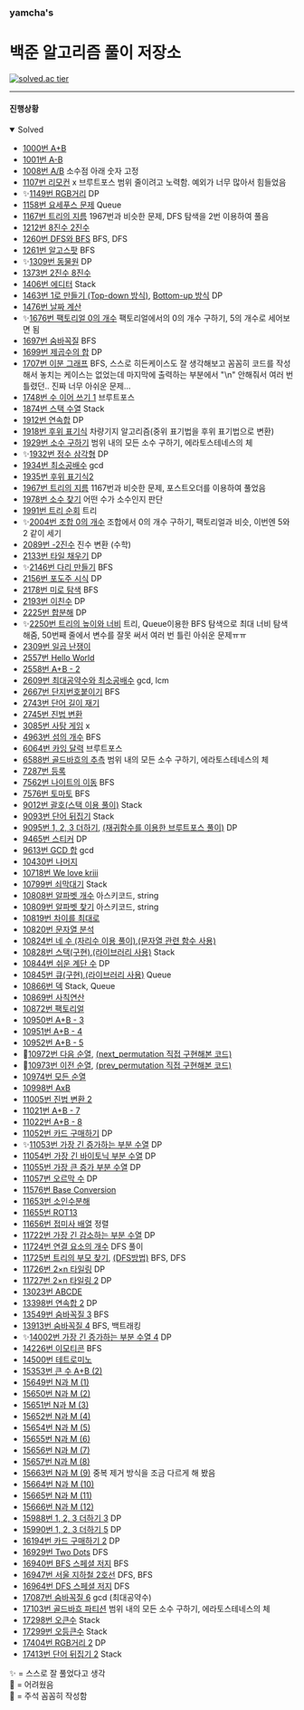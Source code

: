 ### yamcha's
# 백준 알고리즘 풀이 저장소

[![solved.ac tier](http://mazassumnida.wtf/api/generate_badge?boj=yamcha)](https://solved.ac/yamcha)

***

#### 진행상황
<details open>
<summary>Solved</summary>
<div markdown="1">

* [1000번 A+B](https://github.com/yarncha/baekjoon/blob/master/1000.cpp)
* [1001번 A-B](https://github.com/yarncha/baekjoon/blob/master/1001.cpp)
* [1008번 A/B](https://github.com/yarncha/baekjoon/blob/master/1008.cpp)
	소수점 아래 숫자 고정
* [1107번 리모컨](https://github.com/yarncha/baekjoon/blob/master/1107.cpp)
	x 브루트포스 범위 줄이려고 노력함. 예외가 너무 많아서 힘들었음
* ✨[1149번 RGB거리](https://github.com/yarncha/baekjoon/blob/master/1149.cpp)
	DP
* [1158번 요세푸스 문제](https://github.com/yarncha/baekjoon/blob/master/1158.cpp)
  Queue
* [1167번 트리의 지름](https://github.com/yarncha/baekjoon/blob/master/1167.cpp)
	1967번과 비슷한 문제, DFS 탐색을 2번 이용하여 풀음
* [1212번 8진수 2진수](https://github.com/yarncha/baekjoon/blob/master/1212.cpp)
* [1260번 DFS와 BFS](https://github.com/yarncha/baekjoon/blob/master/1260.cpp)
	BFS, DFS
* [1261번 알고스팟](https://github.com/yarncha/baekjoon/blob/master/1261.cpp)
	BFS
* ✨[1309번 동물원](https://github.com/yarncha/baekjoon/blob/master/1309.cpp)
	DP
* [1373번 2진수 8진수](https://github.com/yarncha/baekjoon/blob/master/1373.cpp)
* [1406번 에디터](https://github.com/yarncha/baekjoon/blob/master/1406.cpp)
  Stack
* [1463번 1로 만들기 (Top-down 방식)](https://github.com/yarncha/baekjoon/blob/master/1463.cpp), [Bottom-up 방식](https://github.com/yarncha/baekjoon/blob/master/1463_bottom.cpp)
	DP
* [1476번 날짜 계산](https://github.com/yarncha/baekjoon/blob/master/1476.cpp)
* ✨[1676번 팩토리얼 0의 개수](https://github.com/yarncha/baekjoon/blob/master/1676.cpp)
	팩토리얼에서의 0의 개수 구하기, 5의 개수로 세어보면 됨
* [1697번 숨바꼭질](https://github.com/yarncha/baekjoon/blob/master/1697.cpp)
	BFS
* [1699번 제곱수의 합](https://github.com/yarncha/baekjoon/blob/master/1699.cpp)
	DP
* [1707번 이분 그래프](https://github.com/yarncha/baekjoon/blob/master/1707.cpp)
	BFS, 스스로 히든케이스도 잘 생각해보고 꼼꼼히 코드를 작성해서 놓치는 케이스는 없었는데 마지막에 출력하는 부분에서 "\n" 안해줘서 여러 번 틀렸던.. 진짜 너무 아쉬운 문제...
* [1748번 수 이어 쓰기 1](https://github.com/yarncha/baekjoon/blob/master/1748.cpp)
	브루트포스
* [1874번 스택 수열](https://github.com/yarncha/baekjoon/blob/master/1874.cpp)
	Stack
* [1912번 연속합](https://github.com/yarncha/baekjoon/blob/master/1912.cpp)
	DP
* [1918번 후위 표기식](https://github.com/yarncha/baekjoon/blob/master/1918.cpp)
	차량기지 알고리즘(중위 표기법을 후위 표기법으로 변환)
* [1929번 소수 구하기](https://github.com/yarncha/baekjoon/blob/master/1929.cpp)
	범위 내의 모든 소수 구하기, 에라토스테네스의 체
* ✨[1932번 정수 삼각형](https://github.com/yarncha/baekjoon/blob/master/1932.cpp)
	DP
* [1934번 최소공배수](https://github.com/yarncha/baekjoon/blob/master/1934.cpp)
	gcd
* [1935번 후위 표기식2](https://github.com/yarncha/baekjoon/blob/master/1935.cpp)
* [1967번 트리의 지름](https://github.com/yarncha/baekjoon/blob/master/1967.cpp)
	1167번과 비슷한 문제, 포스트오더를 이용하여 풀었음
* [1978번 소수 찾기](https://github.com/yarncha/baekjoon/blob/master/1978.cpp)
	어떤 수가 소수인지 판단
* [1991번 트리 순회](https://github.com/yarncha/baekjoon/blob/master/1991.cpp)
	트리
* ✨[2004번 조합 0의 개수](https://github.com/yarncha/baekjoon/blob/master/2004.cpp)
	조합에서 0의 개수 구하기, 팩토리얼과 비슷, 이번엔 5와 2 같이 세기
* [2089번 -2진수](https://github.com/yarncha/baekjoon/blob/master/2089.cpp)
	진수 변환 (수학)
* [2133번 타일 채우기](https://github.com/yarncha/baekjoon/blob/master/2133.cpp)
	DP
* ✨[2146번 다리 만들기](https://github.com/yarncha/baekjoon/blob/master/2146.cpp)
	BFS
* [2156번 포도주 시식](https://github.com/yarncha/baekjoon/blob/master/2156.cpp)
	DP
* [2178번 미로 탐색](https://github.com/yarncha/baekjoon/blob/master/2178.cpp)
	BFS
* [2193번 이친수](https://github.com/yarncha/baekjoon/blob/master/2193.cpp)
	DP
* [2225번 합분해](https://github.com/yarncha/baekjoon/blob/master/2225.cpp)
	DP
* ✨[2250번 트리의 높이와 너비](https://github.com/yarncha/baekjoon/blob/master/2250.cpp)
	트리, Queue이용한 BFS 탐색으로 최대 너비 탐색해줌, 50번째 줄에서 변수를 잘못 써서 여러 번 틀린 아쉬운 문제ㅠㅠ
* [2309번 일곱 난쟁이](https://github.com/yarncha/baekjoon/blob/master/2309.cpp)
* [2557번 Hello World](https://github.com/yarncha/baekjoon/blob/master/2557.cpp)
* [2558번 A+B - 2](https://github.com/yarncha/baekjoon/blob/master/2558.cpp)
* [2609번 최대공약수와 최소공배수](https://github.com/yarncha/baekjoon/blob/master/2609.cpp)
	gcd, lcm
* [2667번 단지번호붙이기](https://github.com/yarncha/baekjoon/blob/master/2667.cpp)
	BFS
* [2743번 단어 길이 재기](https://github.com/yarncha/baekjoon/blob/master/2743.cpp)
* [2745번 진법 변환](https://github.com/yarncha/baekjoon/blob/master/2745.cpp)
* [3085번 사탕 게임](https://github.com/yarncha/baekjoon/blob/master/3085.cpp)
	x
* [4963번 섬의 개수](https://github.com/yarncha/baekjoon/blob/master/4963.cpp)
	BFS
* [6064번 카잉 달력](https://github.com/yarncha/baekjoon/blob/master/6064.cpp)
	브루트포스
* [6588번 골드바흐의 추측](https://github.com/yarncha/baekjoon/blob/master/6588.cpp)
	범위 내의 모든 소수 구하기, 에라토스테네스의 체
* [7287번 등록](https://github.com/yarncha/baekjoon/blob/master/7287.cpp)
* [7562번 나이트의 이동](https://github.com/yarncha/baekjoon/blob/master/7562.cpp)
	BFS
* [7576번 토마토](https://github.com/yarncha/baekjoon/blob/master/7576.cpp)
	BFS
* [9012번 괄호](https://github.com/yarncha/baekjoon/blob/master/9012.cpp)[(스택 이용 풀이)](https://github.com/yarncha/baekjoon/blob/master/9012_스택.cpp)
	Stack
* [9093번 단어 뒤집기](https://github.com/yarncha/baekjoon/blob/master/9093.cpp)
	Stack
* [9095번 1, 2, 3 더하기](https://github.com/yarncha/baekjoon/blob/master/9095.cpp), [(재귀함수를 이용한 브루트포스 풀이)](https://github.com/yarncha/baekjoon/blob/master/9095_brute_force.cpp)
	DP
* [9465번 스티커](https://github.com/yarncha/baekjoon/blob/master/9465.cpp)
	DP
* [9613번 GCD 합](https://github.com/yarncha/baekjoon/blob/master/9613.cpp)
	gcd
* [10430번 나머지](https://github.com/yarncha/baekjoon/blob/master/10430.cpp)
* [10718번 We love kriii](https://github.com/yarncha/baekjoon/blob/master/10718.cpp)
* [10799번 쇠막대기](https://github.com/yarncha/baekjoon/blob/master/10799.cpp)
	Stack
* [10808번 알파벳 개수](https://github.com/yarncha/baekjoon/blob/master/10808.cpp)
	아스키코드, string
* [10809번 알파벳 찾기](https://github.com/yarncha/baekjoon/blob/master/10809.cpp)
	아스키코드, string
* [10819번 차이를 최대로](https://github.com/yarncha/baekjoon/blob/master/10819.cpp)
* [10820번 문자열 분석](https://github.com/yarncha/baekjoon/blob/master/10820.cpp)
* [10824번 네 수 (자리수 이용 풀이)](https://github.com/yarncha/baekjoon/blob/master/10824.cpp),[(문자열 관련 함수 사용)](https://github.com/yarncha/baekjoon/blob/master/10824_b.cpp)
* [10828번 스택(구현)](https://github.com/yarncha/baekjoon/blob/master/10828_구현.cpp),[(라이브러리 사용)](https://github.com/yarncha/baekjoon/blob/master/10828_라이브러리_사용.cpp)
	Stack
* [10844번 쉬운 계단 수](https://github.com/yarncha/baekjoon/blob/master/10844.cpp)
	DP
* [10845번 큐(구현)](https://github.com/yarncha/baekjoon/blob/master/10845_큐_구현.cpp),[(라이브러리 사용)](https://github.com/yarncha/baekjoon/blob/master/10845_큐_라이브러리_사용.cpp)
	Queue
* [10866번 덱](https://github.com/yarncha/baekjoon/blob/master/10866.cpp)
	Stack, Queue
* [10869번 사칙연산](https://github.com/yarncha/baekjoon/blob/master/10869.cpp)
* [10872번 팩토리얼](https://github.com/yarncha/baekjoon/blob/master/10872.cpp)
* [10950번 A+B - 3](https://github.com/yarncha/baekjoon/blob/master/10950.cpp)
* [10951번 A+B - 4](https://github.com/yarncha/baekjoon/blob/master/10951.cpp)
* [10952번 A+B - 5](https://github.com/yarncha/baekjoon/blob/master/10952.cpp)
* 📝[10972번 다음 순열](https://github.com/yarncha/baekjoon/blob/master/10972.cpp), [(next_permutation 직접 구현해본 코드)](https://github.com/yarncha/baekjoon/blob/master/10972_ver2.cpp)
* 📝[10973번 이전 순열](https://github.com/yarncha/baekjoon/blob/master/10973.cpp), [(prev_permutation 직접 구현해본 코드)](https://github.com/yarncha/baekjoon/blob/master/10973_ver2.cpp)
* [10974번 모든 순열](https://github.com/yarncha/baekjoon/blob/master/10974.cpp)
* [10998번 AxB](https://github.com/yarncha/baekjoon/blob/master/10998.cpp)
* [11005번 진법 변환 2](https://github.com/yarncha/baekjoon/blob/master/11005.cpp)
* [11021번 A+B - 7](https://github.com/yarncha/baekjoon/blob/master/11021.cpp)
* [11022번 A+B - 8](https://github.com/yarncha/baekjoon/blob/master/11022.cpp)
* [11052번 카드 구매하기](https://github.com/yarncha/baekjoon/blob/master/11052.cpp)
	DP
* ✨[11053번 가장 긴 증가하는 부분 수열](https://github.com/yarncha/baekjoon/blob/master/11053.cpp)
	DP
* [11054번 가장 긴 바이토닉 부분 수열](https://github.com/yarncha/baekjoon/blob/master/11054.cpp)
	DP
* [11055번 가장 큰 증가 부분 수열](https://github.com/yarncha/baekjoon/blob/master/11055.cpp)
	DP
* [11057번 오르막 수](https://github.com/yarncha/baekjoon/blob/master/11057.cpp)
	DP
* [11576번 Base Conversion](https://github.com/yarncha/baekjoon/blob/master/11576.cpp)
* [11653번 소인수분해](https://github.com/yarncha/baekjoon/blob/master/11653.cpp)
* [11655번 ROT13](https://github.com/yarncha/baekjoon/blob/master/11655.cpp)
* [11656번 접미사 배열](https://github.com/yarncha/baekjoon/blob/master/11656.cpp)
	정렬
* [11722번 가장 긴 감소하는 부분 수열](https://github.com/yarncha/baekjoon/blob/master/11722.cpp)
	DP
* [11724번 연결 요소의 개수](https://github.com/yarncha/baekjoon/blob/master/11724.cpp)
	DFS 풀이
* [11725번 트리의 부모 찾기](https://github.com/yarncha/baekjoon/blob/master/11725.cpp), [(DFS방법)](https://github.com/yarncha/baekjoon/blob/master/11725_DFS.cpp)
	BFS, DFS
* [11726번 2×n 타일링](https://github.com/yarncha/baekjoon/blob/master/11726.cpp)
	DP
* [11727번 2×n 타일링 2](https://github.com/yarncha/baekjoon/blob/master/11727.cpp)
	DP
* [13023번 ABCDE](https://github.com/yarncha/baekjoon/blob/master/13023.cpp)
* [13398번 연속합 2](https://github.com/yarncha/baekjoon/blob/master/13398.cpp)
	DP
* [13549번 숨바꼭질 3](https://github.com/yarncha/baekjoon/blob/master/13549.cpp)
	BFS
* [13913번 숨바꼭질 4](https://github.com/yarncha/baekjoon/blob/master/13913.cpp)
	BFS, 백트래킹
* ✨[14002번 가장 긴 증가하는 부분 수열 4](https://github.com/yarncha/baekjoon/blob/master/14002.cpp)
	DP
* [14226번 이모티콘](https://github.com/yarncha/baekjoon/blob/master/14226.cpp)
	BFS
* [14500번 테트로미노](https://github.com/yarncha/baekjoon/blob/master/14500.cpp)
* [15353번 큰 수 A+B (2)](https://github.com/yarncha/baekjoon/blob/master/15353.cpp)
* [15649번 N과 M (1)](https://github.com/yarncha/baekjoon/blob/master/15649.cpp)
* [15650번 N과 M (2)](https://github.com/yarncha/baekjoon/blob/master/15650.cpp)
* [15651번 N과 M (3)](https://github.com/yarncha/baekjoon/blob/master/15651.cpp)
* [15652번 N과 M (4)](https://github.com/yarncha/baekjoon/blob/master/15652.cpp)
* [15654번 N과 M (5)](https://github.com/yarncha/baekjoon/blob/master/15654.cpp)
* [15655번 N과 M (6)](https://github.com/yarncha/baekjoon/blob/master/15655.cpp)
* [15656번 N과 M (7)](https://github.com/yarncha/baekjoon/blob/master/15656.cpp)
* [15657번 N과 M (8)](https://github.com/yarncha/baekjoon/blob/master/15657.cpp)
* [15663번 N과 M (9)](https://github.com/yarncha/baekjoon/blob/master/15663.cpp)
	중복 제거 방식을 조금 다르게 해 봤음
* [15664번 N과 M (10)](https://github.com/yarncha/baekjoon/blob/master/15664.cpp)
* [15665번 N과 M (11)](https://github.com/yarncha/baekjoon/blob/master/15665.cpp)
* [15666번 N과 M (12)](https://github.com/yarncha/baekjoon/blob/master/15666.cpp)
* [15988번 1, 2, 3 더하기 3](https://github.com/yarncha/baekjoon/blob/master/15988.cpp)
	DP
* [15990번 1, 2, 3 더하기 5](https://github.com/yarncha/baekjoon/blob/master/15990.cpp)
	DP
* [16194번 카드 구매하기 2](https://github.com/yarncha/baekjoon/blob/master/16194.cpp)
	DP
* [16929번 Two Dots](https://github.com/yarncha/baekjoon/blob/master/16929.cpp)
	DFS
* [16940번 BFS 스페셜 저지](https://github.com/yarncha/baekjoon/blob/master/16940.cpp)
	BFS
* [16947번 서울 지하철 2호선](https://github.com/yarncha/baekjoon/blob/master/16947.cpp)
	DFS, BFS
* [16964번 DFS 스페셜 저지](https://github.com/yarncha/baekjoon/blob/master/16964.cpp)
	DFS
* [17087번 숨바꼭질 6](https://github.com/yarncha/baekjoon/blob/master/17087.cpp)
	gcd (최대공약수)
* [17103번 골드바흐 파티션](https://github.com/yarncha/baekjoon/blob/master/17103.cpp)
	범위 내의 모든 소수 구하기, 에라토스테네스의 체
* [17298번 오큰수](https://github.com/yarncha/baekjoon/blob/master/17298.cpp)
	Stack
* [17299번 오등큰수](https://github.com/yarncha/baekjoon/blob/master/17299.cpp)
	Stack
* [17404번 RGB거리 2](https://github.com/yarncha/baekjoon/blob/master/17404.cpp)
	DP
* [17413번 단어 뒤집기 2](https://github.com/yarncha/baekjoon/blob/master/17413.cpp)
  Stack

</div>
</details>

✨ = 스스로 잘 풀었다고 생각     
🤔 = 어려웠음     
📝 =  주석 꼼꼼히 작성함      